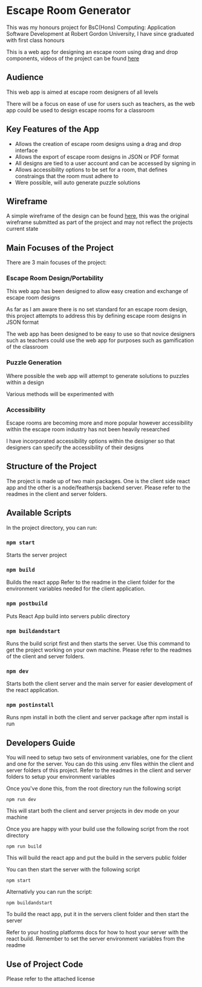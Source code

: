# Escape Room Generator
This was my honours project for BsC(Hons) Computing: Application Software Development at Robert Gordon University, I have since graduated with first class honours

This is a web app for designing an escape room using drag and drop components, videos of the project can be found [here](https://www.youtube.com/playlist?list=PLbEHeQNU7jcQWKMR6TECMAHtNvJxbaehY)
## Audience 
This web app is aimed at escape room designers of all levels  

There will be a focus on ease of use for users such as teachers, as the web app could be used to design escape rooms for a classroom
## Key Features of the App 
- Allows the creation of escape room designs using a drag and drop interface 
- Allows the export of escape room designs in JSON or PDF format 
- All designs are tied to a user account and can be accessed by signing in 
- Allows accessibility options to be set for a room, that defines constraings that the room must adhere to
- Were possible, will auto generate puzzle solutions 
## Wireframe 
A simple wireframe of the design can be found [here](https://ninjamock.com/s/KCMW2Tx), this was the original wireframe submitted as part of the project and may not reflect the projects current state 
## Main Focuses of the Project 
There are 3 main focuses of the project: 
### Escape Room Design/Portability 
This web app has been designed to allow easy creation and exchange of escape room designs  

As far as I am aware there is no set standard for an escape room design, this project attempts to address this by defining escape room designs in JSON format   

The web app has been designed to be easy to use so that novice designers such as teachers could use the web app for purposes such as gamification of the classroom 
### Puzzle Generation 
Where possible the web app will attempt to generate solutions to puzzles within a design  

Various methods will be experimented with 
### Accessibility 
Escape rooms are becoming more and more popular however accessibility within the escape room industry has not been heavily researched   

I have incorporated accessibility options within the designer so that designers can specify the accessibility of their designs 
## Structure of the Project
The project is made up of two main packages. One is the client side react app and the other is a node/feathersjs backend server. Please refer to the readmes in the client and server folders.
## Available Scripts
In the project directory, you can run:
### `npm start`
Starts the server project
### `npm build`
Builds the react appp
Refer to the readme in the client folder for the environment variables needed for the client application.
### `npm postbuild`
Puts React App build into servers public directory
### `npm buildandstart`
Runs the build script first and then starts the server. Use this command to get the project working on your own machine. Please refer to the readmes of the client and server folders.
### `npm dev`
Starts both the client server and the main server for easier development of the react application.
### `npm postinstall`
Runs npm install in both the client and server package after npm install is run
## Developers Guide
You will need to setup two sets of environment variables, one for the client and one for the server. You can do this using .env files within 
the client and server folders of this project. Refer to the readmes in the client and server folders to setup your environment variables

Once you've done this, from the root directory run the following script

    npm run dev

This will start both the client and server projects in dev mode on your machine

Once you are happy with your build use the following script from the root directory

    npm run build

This will build the react app and put the build in the servers public folder

You can then start the server with the following script

    npm start

Alternativly you can run the script:

    npm buildandstart

To build the react app, put it in the servers client folder and then start the server

Refer to your hosting platforms docs for how to host your server with the react build. Remember to set the server environment variables from the readme
## Use of Project Code 
Please refer to the attached license
